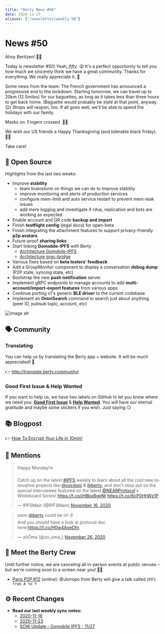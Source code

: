 ```yaml
---
title: "Berty News #50"
date: 2020-11-27
aliases: ["/newsletter/weekly-50"]
---
```


# News #50

Ahoy Bertizen! 🏴‍☠️

Today is newsletter #50! Yeah, *fifty*. 😮  It's a perfect opportunity to tell you how much we sincerely think we have a great community. Thanks for everything. We really appreciate it. 🧡

Some news from the team: The French government has announced a progressive end to the lockdown. Starting tomorrow, we can travel up to 20km (12.5miles) for our baguettes, as long as it takes less than three hours to get back home. (Baguette would probably be stale at that point, anyway. 😉) Shops will reopen, too. If all goes well, we'll be able to spend the holidays with our family. 

Masks on. Fingers crossed. 🤞😷

We wish our US friends a Happy Thanksgiving (and tolerable black friday). 🦃🍁  

Take care! 

## 🚀 Open Source

Highlights from the last two weeks:

* Improve **stability**
    * team brainstorm on things we can do to improve stability
    * improve monitoring and alerts of production services
    * configure mem-limit and auto service restart to prevent mem-leak issues
    * add more logging and investigate if rdvp, replication and bots are working as expected
* Enable account and QR code **backup and import**
* Finish **testflight config** (legal docs) for open-beta
* Finish integrating the attachment features to support privacy-friendly **p2p avatars**
* Future-proof **sharing links**
* Start linking **Gomobile-IPFS** with Berty
    * [Architecture Gomobile-IPFS](https://github.com/berty/berty/blob/master/docs/architecture/2020-11-27-adr-gomobile-ipfs.md)
    * [Architecture grpc-bridge](https://github.com/berty/berty/blob/master/docs/architecture/2020-11-27-adr-berty-grpc-bridge.txt)
* Various fixes based on **beta testers' feedback**
* Add a GroupMonitor component to display a conversation **debug dump** (P2P state, syncing state, etc)
* Bootstrap the new **push notification** server
* Implement gRPC endpoints to manage accounts to add **multi-account/import-export features** from various apps
* Continue porting v1's generic **BLE driver** to the current codebase
* Implement an **OmniSearch** command to search just about anything (peer ID, pubsub topic, account, etc)

![image alt](https://i.ibb.co/y551Vff/Sans-titre-1.png)



## 🗣️ Community

### Translating 

You can help us by translating the Berty app + website. It will be much appreciated! 🧡 

👉 http://translate.berty.community/

### Good First Issue & Help Wanted

If you want to help us, we have two labels on GitHub to let you know where we need you: [**Good First Issue**](https://github.com/issues?q=is%3Aissue+is%3Aopen+org%3Aberty+label%3A%22good+first+issue%22+sort%3Aupdated-desc) & [**Help Wanted**](https://github.com/issues?q=is%3Aissue+is%3Aopen+org%3Aberty+label%3A%22help+wanted%22+sort%3Aupdated-desc+). You will have our eternal gratitude and maybe some stickers if you wish. Just saying 😏


## 📚 Blogpost

👉 [How To Encrypt Your Life in 10min!](https://berty.tech/blog/encrypt-your-life/)

## 💌 Mentions


<blockquote class="twitter-tweet"><p lang="en" dir="ltr">Happy Monday!☕️<br><br>Catch up on the latest <a href="https://twitter.com/hashtag/IPFS?src=hash&amp;ref_src=twsrc%5Etfw">#IPFS</a> weekly to learn about all the cool new innovative projects like <a href="https://twitter.com/vocdoni?ref_src=twsrc%5Etfw">@vocdoni</a> &amp; <a href="https://twitter.com/berty?ref_src=twsrc%5Etfw">@berty</a>, and don&#39;t miss out on the special interviewee featured on the latest <a href="https://twitter.com/NEARProtocol?ref_src=twsrc%5Etfw">@NEARProtocol</a>&#39;s Whiteboard Series! <a href="https://t.co/jHBbxBgpNt">https://t.co/jHBbxBgpNt</a> <a href="https://t.co/6cP0HhWz1P">https://t.co/6cP0HhWz1P</a></p>&mdash; IPFSMain (@IPFSMain) <a href="https://twitter.com/IPFSMain/status/1328469634895343616?ref_src=twsrc%5Etfw">November 16, 2020</a></blockquote> <script async src="https://platform.twitter.com/widgets.js" charset="utf-8"></script>



<blockquote class="twitter-tweet"><p lang="en" dir="ltr">soon <a href="https://twitter.com/berty?ref_src=twsrc%5Etfw">@berty</a> could be in! ✌️<br>And you should have a look at protocol doc here:<a href="https://t.co/H0w4AoeDfn">https://t.co/H0w4AoeDfn</a></p>&mdash; zôÖma (@zo_oma_) <a href="https://twitter.com/zo_oma_/status/1332024265311391747?ref_src=twsrc%5Etfw">November 26, 2020</a></blockquote> <script async src="https://platform.twitter.com/widgets.js" charset="utf-8"></script>


## 🎉 Meet the Berty Crew

Until further notice, we are canceling all in-person events at public venues – but we're coming soon to a screen near you! 🚧🚧

* [Paris P2P #12](https://p2p.paris/en/event/monthly-12/) (_online_): @Jorropo from Berty will give a talk called `IPFS from A to Y`

## ⚙️ Recent Changes

* **Read our last weekly sync notes:**
    * [2020-11-16](https://github.com/berty/community/blob/master/meeting-notes/2020/Q4/2020-11-16--staff-team-weekly-sync.md)
    * [2020-11-23](https://github.com/berty/community/blob/master/meeting-notes/2020/Q4/2020-11-23--staff-team-weekly-sync.md)
    * [SOW Update - Gomobile IPFS - 11/27](https://github.com/berty/community/blob/master/meeting-notes/2020/Q4/2020-11-27--sow-gomobile-ipfs.md)

